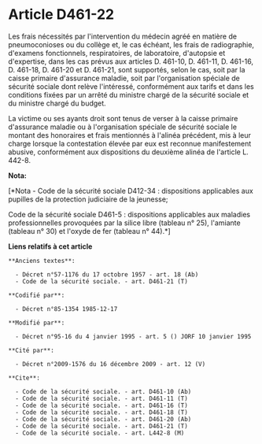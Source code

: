 # Article D461-22

Les frais nécessités par l'intervention du médecin agréé en matière de pneumoconioses ou du collège et, le cas échéant, les
frais de radiographie, d'examens fonctionnels, respiratoires, de laboratoire, d'autopsie et d'expertise, dans les cas prévus
aux articles D. 461-10, D. 461-11, D. 461-16, D. 461-18, D. 461-20 et D. 461-21, sont supportés, selon le cas, soit par la
caisse primaire d'assurance maladie, soit par l'organisation spéciale de sécurité sociale dont relève l'intéressé,
conformément aux tarifs et dans les conditions fixées par un arrêté du ministre chargé de la sécurité sociale et du ministre
chargé du budget.

La victime ou ses ayants droit sont tenus de verser à la caisse primaire d'assurance maladie ou à l'organisation spéciale de
sécurité sociale le montant des honoraires et frais mentionnés à l'alinéa précédent, mis à leur charge lorsque la
contestation élevée par eux est reconnue manifestement abusive, conformément aux dispositions du deuxième alinéa de l'article
L. 442-8.

**Nota:**

[*Nota - Code de la sécurité sociale D412-34 : dispositions applicables aux pupilles de la protection judiciaire de la
jeunesse;

Code de la sécurité sociale D461-5 : dispositions applicables aux maladies professionnelles provoquées par la silice libre
(tableau n° 25), l'amiante (tableau n° 30) et l'oxyde de fer (tableau n° 44).*]

**Liens relatifs à cet article**

	**Anciens textes**:

	  - Décret n°57-1176 du 17 octobre 1957 - art. 18 (Ab)
	  - Code de la sécurité sociale. - art. D461-21 (T)

	**Codifié par**:

	  - Décret n°85-1354 1985-12-17

	**Modifié par**:

	  - Décret n°95-16 du 4 janvier 1995 - art. 5 () JORF 10 janvier 1995

	**Cité par**:

	  - Décret n°2009-1576 du 16 décembre 2009 - art. 12 (V)

	**Cite**:

	  - Code de la sécurité sociale. - art. D461-10 (Ab)
	  - Code de la sécurité sociale. - art. D461-11 (T)
	  - Code de la sécurité sociale. - art. D461-16 (T)
	  - Code de la sécurité sociale. - art. D461-18 (T)
	  - Code de la sécurité sociale. - art. D461-20 (Ab)
	  - Code de la sécurité sociale. - art. D461-21 (T)
	  - Code de la sécurité sociale. - art. L442-8 (M)
